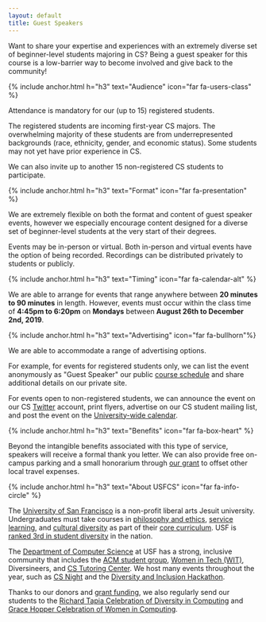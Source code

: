 ```yaml
---
layout: default
title: Guest Speakers
---
```


Want to share your expertise and experiences with an extremely diverse set of beginner-level students majoring in CS? Being a guest speaker for this course is a low-barrier way to become involved and give back to the community!

{% include anchor.html h="h3" text="Audience" icon="far fa-users-class" %}

Attendance is mandatory for our (up to 15) registered students.

The registered students are incoming first-year CS majors. The overwhelming majority of these students are from underrepresented backgrounds (race, ethnicity, gender, and economic status). Some students may not yet have prior experience in CS.

We can also invite up to another 15 non-registered CS students to participate.

{% include anchor.html h="h3" text="Format" icon="far fa-presentation" %}

We are extremely flexible on both the format and content of guest speaker events, however we especially encourage content designed for a diverse set of beginner-level students at the very start of their degrees.

<!-- Some format possibilities (all of which we have experience arranging) include:

  - A no-prep no-travel virtual ask-me-anything or Q&A session with questions submitted from students ahead of time.

  - A no-prep interview-style Q&A moderated by the instructor focused on your background and experiences in tech with following Q&A session.

  - A practice run of an upcoming talk for another event, or re-hash of a previously-given talk. The students' background might not match the intended audience, but we can ask them to look into specific topics ahead of time.

  - A traditional talk designed for a beginner-level audience with following Q&A session.

  - An in-person workshop where students break into small groups to work on beginner-level exercises (lab computers available in the room).

  - A panel of guest speakers with following Q&A session (especially recommended for alumni). -->

Events may be in-person or virtual. Both in-person and virtual events have the option of being recorded. Recordings can be distributed privately to students or publicly.

<!-- Virtual events will be conducted using the free [Zoom](https://usfca.zoom.us/) video conferencing software hosted on the instructor's laptop. Virtual events also have the option of live-streaming to other CS students or the public.

<article class="message is-warning">
  <div class="message-body">
    <i class="fas fa-video"></i>&nbsp;We unfortunately cannot accommodate live-streaming of in-person events at this time.
  </div>
</article> -->

{% include anchor.html h="h3" text="Timing" icon="far fa-calendar-alt" %}

We are able to arrange for events that range anywhere between **20 minutes to 90 minutes** in length. However, events must occur within the class time of **4:45pm to 6:20pm** on **Mondays** between **August 26th to December 2nd, 2019**.

{% include anchor.html h="h3" text="Advertising" icon="far fa-bullhorn"%}

We are able to accommodate a range of advertising options.

For example, for events for registered students only, we can list the event anonymously as "Guest Speaker" our public [course schedule](schedule.html) and share additional details on our private site.

For events open to non-registered students, we can announce the event on our CS [Twitter](https://twitter.com/usfcs) account, print flyers, advertise on our CS student mailing list, and post the event on the [University-wide calendar](https://www.usfca.edu/calendar).

{% include anchor.html h="h3" text="Benefits" icon="far fa-box-heart" %}

Beyond the intangible benefits associated with this type of service, speakers will receive a formal thank you letter. We can also provide free on-campus parking and a small honorarium through [our grant](https://www.nsf.gov/awardsearch/showAward?AWD_ID=1833718) to offset other local travel expenses.

{% include anchor.html h="h3" text="About USFCS" icon="far fa-info-circle" %}

The [University of San Francisco](https://www.usfca.edu/) is a non-profit liberal arts Jesuit university. Undergraduates must take courses in [philosophy and ethics](https://catalog.usfca.edu/content.php?catoid=2&navoid=157), [service learning](https://catalog.usfca.edu/content.php?catoid=2&navoid=161), and [cultural diversity](https://catalog.usfca.edu/content.php?catoid=2&navoid=162) as part of their [core curriculum](https://www.usfca.edu/academics/undergraduate/core-curriculum). USF is [ranked 3rd in student diversity](https://www.usfca.edu/about-usf/what-you-need-to-know/awards-recognition)  in the nation.

The [Department of Computer Science](https://myusf.usfca.edu/arts-sciences/computer-science) at USF has a strong, inclusive community that includes the [ACM student group](https://usfcaacm.github.io/), [Women in Tech (WIT)](https://www.facebook.com/usfcawit/), Diversineers, and [CS Tutoring Center](http://tutoringcenter.cs.usfca.edu/). We host many events throughout the year, such as [CS Night](http://usfblogs.usfca.edu/usfcs/2018/11/16/17th-annual-computer-science-night/) and the [Diversity and Inclusion Hackathon](http://usfblogs.usfca.edu/usfcs/2018/11/16/17th-annual-computer-science-night/).

Thanks to our donors and [grant funding](https://www.nsf.gov/awardsearch/showAward?AWD_ID=1833718), we also regularly send our students to the [Richard Tapia Celebration of Diversity in Computing](http://usfblogs.usfca.edu/usfcs/2018/10/17/usf-computer-science-sends-first-cohort-to-tapia/) and [Grace Hopper Celebration of Women in Computing](http://usfblogs.usfca.edu/usfcs/2018/10/17/usf-computer-science-sends-largest-cohort-to-grace-hopper/).
